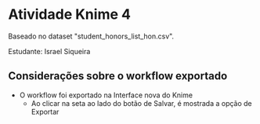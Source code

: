 # Atividade Knime 4

Baseado no dataset "student_honors_list_hon.csv".

Estudante: Israel Siqueira

## Considerações sobre o workflow exportado

* O workflow foi exportado na Interface nova do Knime
    * Ao clicar na seta ao lado do botão de Salvar, é mostrada a opção de Exportar
